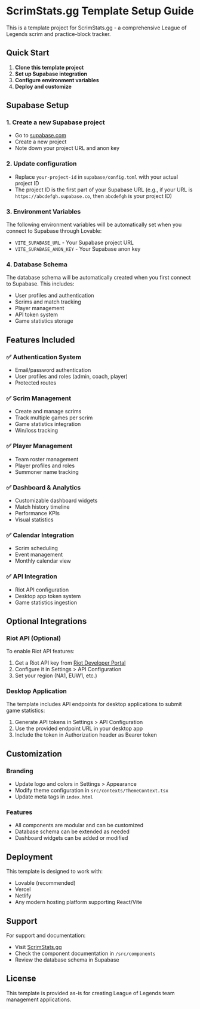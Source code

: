 
# ScrimStats.gg Template Setup Guide

This is a template project for ScrimStats.gg - a comprehensive League of Legends scrim and practice-block tracker.

## Quick Start

1. **Clone this template project**
2. **Set up Supabase integration**
3. **Configure environment variables**
4. **Deploy and customize**

## Supabase Setup

### 1. Create a new Supabase project
- Go to [supabase.com](https://supabase.com)
- Create a new project
- Note down your project URL and anon key

### 2. Update configuration
- Replace `your-project-id` in `supabase/config.toml` with your actual project ID
- The project ID is the first part of your Supabase URL (e.g., if your URL is `https://abcdefgh.supabase.co`, then `abcdefgh` is your project ID)

### 3. Environment Variables
The following environment variables will be automatically set when you connect to Supabase through Lovable:
- `VITE_SUPABASE_URL` - Your Supabase project URL
- `VITE_SUPABASE_ANON_KEY` - Your Supabase anon key

### 4. Database Schema
The database schema will be automatically created when you first connect to Supabase. This includes:
- User profiles and authentication
- Scrims and match tracking
- Player management
- API token system
- Game statistics storage

## Features Included

### ✅ Authentication System
- Email/password authentication
- User profiles and roles (admin, coach, player)
- Protected routes

### ✅ Scrim Management
- Create and manage scrims
- Track multiple games per scrim
- Game statistics integration
- Win/loss tracking

### ✅ Player Management
- Team roster management
- Player profiles and roles
- Summoner name tracking

### ✅ Dashboard & Analytics
- Customizable dashboard widgets
- Match history timeline
- Performance KPIs
- Visual statistics

### ✅ Calendar Integration
- Scrim scheduling
- Event management
- Monthly calendar view

### ✅ API Integration
- Riot API configuration
- Desktop app token system
- Game statistics ingestion

## Optional Integrations

### Riot API (Optional)
To enable Riot API features:
1. Get a Riot API key from [Riot Developer Portal](https://developer.riotgames.com/)
2. Configure it in Settings > API Configuration
3. Set your region (NA1, EUW1, etc.)

### Desktop Application
The template includes API endpoints for desktop applications to submit game statistics:
1. Generate API tokens in Settings > API Configuration
2. Use the provided endpoint URL in your desktop app
3. Include the token in Authorization header as Bearer token

## Customization

### Branding
- Update logo and colors in Settings > Appearance
- Modify theme configuration in `src/contexts/ThemeContext.tsx`
- Update meta tags in `index.html`

### Features
- All components are modular and can be customized
- Database schema can be extended as needed
- Dashboard widgets can be added or modified

## Deployment

This template is designed to work with:
- Lovable (recommended)
- Vercel
- Netlify
- Any modern hosting platform supporting React/Vite

## Support

For support and documentation:
- Visit [ScrimStats.gg](https://scrimstats.gg)
- Check the component documentation in `/src/components`
- Review the database schema in Supabase

## License

This template is provided as-is for creating League of Legends team management applications.
